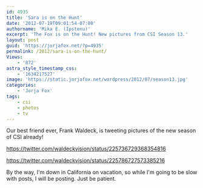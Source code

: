 ```yaml
---
id: 4935
title: 'Sara is on the Hunt'
date: '2012-07-19T09:01:54-07:00'
authorname: 'Mika E. (Ipstenu)'
excerpt: 'The Fox is on the Hunt! New pictures from CSI Season 13.'
layout: post
guid: 'https://jorjafox.net/?p=4935'
permalink: /2012/sara-is-on-the-hunt/
Views:
    - '872'
astra_style_timestamp_css:
    - '1634217527'
image: 'https://static.jorjafox.net/wordpress/2012/07/season13.jpg'
categories:
    - 'Jorja Fox'
tags:
    - csi
    - photos
    - tv
---
```


Our best friend ever, Frank Waldeck, is tweeting pictures of the new season of CSI already!

https://twitter.com/waldeckvision/status/225736729368354816

https://twitter.com/waldeckvision/status/225786727573385216

By the way, I'm down in California on vacation, so while I'm going to be slow with posts, I will be posting. Just be patient.
